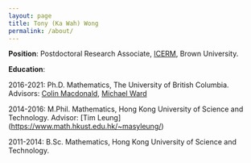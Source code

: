 ```yaml
---
layout: page
title: Tony (Ka Wah) Wong
permalink: /about/
---
```


**Position**: Postdoctoral Research Associate, [ICERM](https://icerm.brown.edu), Brown University.

**Education**:

2016-2021: Ph.D. Mathematics, The University of British Columbia. Advisors: [Colin Macdonald](https://personal.math.ubc.ca/~cbm/), [Michael Ward](https://personal.math.ubc.ca/~ward/)

2014-2016: M.Phil. Mathematics, Hong Kong University of Science and Technology. Advisor: [Tim Leung] (https://www.math.hkust.edu.hk/~masyleung/)

2011-2014: B.Sc. Mathematics, Hong Kong University of Science and Technology.



<!-- This is the base Jekyll theme. You can find out more info about customizing your Jekyll theme, as well as basic Jekyll usage documentation at [jekyllrb.com](https://jekyllrb.com/)

You can find the source code for Minima at GitHub:
[jekyll][jekyll-organization] /
[minima](https://github.com/jekyll/minima)

You can find the source code for Jekyll at GitHub:
[jekyll][jekyll-organization] /
[jekyll](https://github.com/jekyll/jekyll)


[jekyll-organization]: https://github.com/jekyll -->
